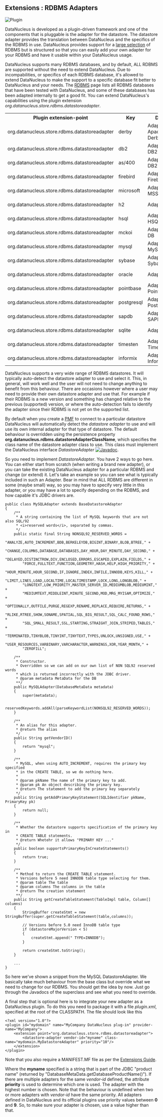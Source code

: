 <head><title>Extensions : RDBMS Adapters</title></head>

## Extensions : RDBMS Adapters
![Plugin](../images/nucleus_plugin.gif)

DataNucleus is developed as a plugin-driven framework and one of the components that is pluggable 
is the adapter for the datastore. The datastore adapter provides the translation between DataNucleus 
and the specifics of the RDBMS in use. DataNucleus provides support for a 
[large selection](http://www.datanucleus.org/products/accessplatform/datastores/rdbms.html)
of RDBMS but is structured so that you can easily add your own adapter for your RDBMS and have it usable within your DataNucleus usage.

DataNucleus supports many RDBMS databases, and by default, ALL RDBMS are supported without the need 
to extend DataNucleus. Due to incompabilities, or specifics of each RDBMS database, it's allowed to 
extend DataNucleus to make the support to a specific database fit better to DataNucleus and your needs.
The [RDBMS](http://www.datanucleus.org/products/accessplatform/datastores/rdbms.html) page lists 
all RDBMS databases that have been tested with DataNucleus, and some of these databases has been 
adapted internally to get a good fit. 
You can extend DataNucleus's capabilities using the plugin extension *org.datanucleus.store.rdbms.datastoreadapter*.

<table>
    <tr>
        <th>Plugin extension-point</th>
        <th>Key</th>
        <th>Description</th>
        <th width="80">Location</th>
    </tr>
    <tr>
        <td>org.datanucleus.store.rdbms.datastoreadapter</td>
        <td>derby</td>
        <td>Adapter for Apache Derby/Cloudscape</td>
        <td>datanucleus-rdbms</td>
    </tr>
    <tr>
        <td>org.datanucleus.store.rdbms.datastoreadapter</td>
        <td>db2</td>
        <td>Adapter for IBM DB2</td>
        <td>datanucleus-rdbms</td>
    </tr>
    <tr>
        <td>org.datanucleus.store.rdbms.datastoreadapter</td>
        <td>as/400</td>
        <td>Adapter for IBM DB2 AS/400</td>
        <td>datanucleus-rdbms</td>
    </tr>
    <tr>
        <td>org.datanucleus.store.rdbms.datastoreadapter</td>
        <td>firebird</td>
        <td>Adapter for Firebird/Interbase</td>
        <td>datanucleus-rdbms</td>
    </tr>
    <tr>
        <td>org.datanucleus.store.rdbms.datastoreadapter</td>
        <td>microsoft</td>
        <td>Adapter for MSSQL server</td>
        <td>datanucleus-rdbms</td>
    </tr>
    <tr>
        <td>org.datanucleus.store.rdbms.datastoreadapter</td>
        <td>h2</td>
        <td>Adapter for H2</td>
        <td>datanucleus-rdbms</td>
    </tr>
    <tr>
        <td>org.datanucleus.store.rdbms.datastoreadapter</td>
        <td>hsql</td>
        <td>Adapter for HSQLDB</td>
        <td>datanucleus-rdbms</td>
    </tr>
    <tr>
        <td>org.datanucleus.store.rdbms.datastoreadapter</td>
        <td>mckoi</td>
        <td>Adapter for McKoi DB</td>
        <td>datanucleus-rdbms</td>
    </tr>
    <tr>
        <td>org.datanucleus.store.rdbms.datastoreadapter</td>
        <td>mysql</td>
        <td>Adapter for MySQL</td>
        <td>datanucleus-rdbms</td>
    </tr>
    <tr>
        <td>org.datanucleus.store.rdbms.datastoreadapter</td>
        <td>sybase</td>
        <td>Adapter for Sybase</td>
        <td>datanucleus-rdbms</td>
    </tr>
    <tr>
        <td>org.datanucleus.store.rdbms.datastoreadapter</td>
        <td>oracle</td>
        <td>Adapter for Oracle</td>
        <td>datanucleus-rdbms</td>
    </tr>
    <tr>
        <td>org.datanucleus.store.rdbms.datastoreadapter</td>
        <td>pointbase</td>
        <td>Adapter for Pointbase</td>
        <td>datanucleus-rdbms</td>
    </tr>
    <tr>
        <td>org.datanucleus.store.rdbms.datastoreadapter</td>
        <td>postgresql</td>
        <td>Adapter for PostgreSQL</td>
        <td>datanucleus-rdbms</td>
    </tr>
    <tr>
        <td>org.datanucleus.store.rdbms.datastoreadapter</td>
        <td>sapdb</td>
        <td>Adapter for SAPDB/MaxDB</td>
        <td>datanucleus-rdbms</td>
    </tr>
    <tr>
        <td>org.datanucleus.store.rdbms.datastoreadapter</td>
        <td>sqlite</td>
        <td>Adapter for SQLite</td>
        <td>datanucleus-rdbms</td>
    </tr>
    <tr>
        <td>org.datanucleus.store.rdbms.datastoreadapter</td>
        <td>timesten</td>
        <td>Adapter for Timesten</td>
        <td>datanucleus-rdbms</td>
    </tr>
    <tr>
        <td>org.datanucleus.store.rdbms.datastoreadapter</td>
        <td>informix</td>
        <td>Adapter for Informix</td>
        <td>datanucleus-rdbms</td>
    </tr>
</table>

DataNucleus supports a very wide range of RDBMS datastores. It will typically auto-detect the datastore adapter to use
and select it. This, in general, will work well and the user will not need to change anything to benefit
from this behaviour. There are occasions however where a user may need to provide their own datastore adapter
and use that. For example if their RDBMS is a new version and something has changed relative to the previous
(supported) version, or where the auto-detection fails to identify the adapter since their RDBMS is not yet
on the supported list.

By default when you create a [PMF](http://www.datanucleus.org/products/accessplatform/jdo/pmf.html) to connect to a particular datastore DataNucleus will 
automatically detect the _datastore adapter_ to use and will use its own internal adapter for that type of datastore. 
The default behaviour is overridden using the persistence property __org.datanucleus.rdbms.datastoreAdapterClassName__, which specifies the class name 
of the datastore adapter class to use. This class must implement the DataNucleus interface _DatastoreAdapter_
[![Javadoc](../images/javadoc.gif)](http://www.datanucleus.org/javadocs/store.rdbms/latest/org/datanucleus/store/rdbms/adapter/DatastoreAdapter.html).

So you need to implement _DatastoreAdapter_. You have 2 ways to go here. You can either start from scratch
(when writing a brand new adapter), or you can take the existing DataNucleus adapter for a particular RDBMS and change (or extend)
it. Let's take an example so you can see what is typically included in such an Adapter. Bear in mind that ALL
RDBMS are different in some (maybe small) way, so you may have to specify very little in this adapter, or
you may have a lot to specify depending on the RDBMS, and how capable it's JDBC drivers are.


	public class MySQLAdapter extends BaseDatastoreAdapter
	{
    	/**
    	 * A string containing the list of MySQL keywords that are not also SQL/92
    	 * <i>reserved words</i>, separated by commas.
    	 */
    	public static final String NONSQL92_RESERVED_WORDS =
        	"ANALYZE,AUTO_INCREMENT,BDB,BERKELEYDB,BIGINT,BINARY,BLOB,BTREE," +
        	"CHANGE,COLUMNS,DATABASE,DATABASES,DAY_HOUR,DAY_MINUTE,DAY_SECOND," +
        	"DELAYED,DISTINCTROW,DIV,ENCLOSED,ERRORS,ESCAPED,EXPLAIN,FIELDS," +
        	"FORCE,FULLTEXT,FUNCTION,GEOMETRY,HASH,HELP,HIGH_PRIORITY," +
        	"HOUR_MINUTE,HOUR_SECOND,IF,IGNORE,INDEX,INFILE,INNODB,KEYS,KILL," +
        	"LIMIT,LINES,LOAD,LOCALTIME,LOCALTIMESTAMP,LOCK,LONG,LONGBLOB," +
       	 	"LONGTEXT,LOW_PRIORITY,MASTER_SERVER_ID,MEDIUMBLOB,MEDIUMINT," +
        	"MEDIUMTEXT,MIDDLEINT,MINUTE_SECOND,MOD,MRG_MYISAM,OPTIMIZE," +
        	"OPTIONALLY,OUTFILE,PURGE,REGEXP,RENAME,REPLACE,REQUIRE,RETURNS," +
        	"RLIKE,RTREE,SHOW,SONAME,SPATIAL,SQL_BIG_RESULT,SQL_CALC_FOUND_ROWS," +
        	"SQL_SMALL_RESULT,SSL,STARTING,STRAIGHT_JOIN,STRIPED,TABLES," +
        	"TERMINATED,TINYBLOB,TINYINT,TINYTEXT,TYPES,UNLOCK,UNSIGNED,USE," +
        	"USER_RESOURCES,VARBINARY,VARCHARACTER,WARNINGS,XOR,YEAR_MONTH," +
        	"ZEROFILL";
	
    	/**
    	 * Constructor.
    	 * Overridden so we can add on our own list of NON SQL92 reserved words
    	 * which is returned incorrectly with the JDBC driver.
    	 * @param metadata MetaData for the DB
    	 **/
    	public MySQLAdapter(DatabaseMetaData metadata)
    	{
        	super(metadata);
	
        	reservedKeywords.addAll(parseKeywordList(NONSQL92_RESERVED_WORDS));
    	}
	
    	/**
    	 * An alias for this adapter.
    	 * @return The alias
    	 */
    	public String getVendorID()
    	{
        	return "mysql";
    	}
	
    	/**
    	 * MySQL, when using AUTO_INCREMENT, requires the primary key specified
    	 * in the CREATE TABLE, so we do nothing here. 
    	 * 
    	 * @param pkName The name of the primary key to add.
         * @param pk An object describing the primary key.
     	 * @return The statement to add the primary key separately
    	 */
    	public String getAddPrimaryKeyStatement(SQLIdentifier pkName, PrimaryKey pk)
    	{
        	return null;
    	}

    	/**
    	 * Whether the datastore supports specification of the primary key in
    	 * CREATE TABLE statements.
    	 * @return Whetehr it allows "PRIMARY KEY ..."
    	 */
    	public boolean supportsPrimaryKeyInCreateStatements()
    	{
        	return true;
    	}
	
    	/**
    	 * Method to return the CREATE TABLE statement.
    	 * Versions before 5 need INNODB table type selecting for them.
    	 * @param table The table
    	 * @param columns The columns in the table
    	 * @return The creation statement 
    	 **/
    	public String getCreateTableStatement(TableImpl table, Column[] columns)  
    	{
        	StringBuffer createStmt = new StringBuffer(super.getCreateTableStatement(table,columns));
	
        	// Versions before 5.0 need InnoDB table type
        	if (datastoreMajorVersion < 5)
        	{
            	createStmt.append(" TYPE=INNODB");
        	}
	
        	return createStmt.toString();
    	}
	
    	...
	}

So here we've shown a snippet from the MySQL DatastoreAdapter. We basically take much behaviour from 
the base class but override what we need to change for our RDBMS. You should get the idea by now. 
Just go through the Javadocs of the superclass and see what you need to override.

A final step that is optional here is to integrate your new adapter as a DataNucleus plugin.
To do this you need to package it with a file <i>plugin.xml</i>, specified at the root of the CLASSPATH.
The file should look like this


	<?xml version="1.0"?>
	<plugin id="mydomain" name="MyCompany DataNucleus plug-in" provider-name="MyCompany">
    	<extension point="org.datanucleus.store.rdbms.datastoreadapter">
        	<datastore-adapter vendor-id="myname" class-name="mydomain.MyDatastoreAdapter" priority="10"/>
    	</extension>
	</plugin>

Note that you also require a MANIFEST.MF file as per the [Extensions Guide](index.html).

Where the __myname__ specified is a string that is part of the JDBC "product name" (returned by
"DatabaseMetaData.getDatabaseProductName()"). If there are multiple adapters for the same 
_vendor-id_ defined, the attribute __priority__ is used to determine which one is used. 
The adapter with the highest number is chosen. Note that the behaviour is undefined when two or more 
adapters with _vendor-id_ have the same priority. All adapters defined in DataNucleus and its 
official plugins use priority values between __0__ and __9__. So, to make sure your adapter 
is chosen, use a value higher than that.
